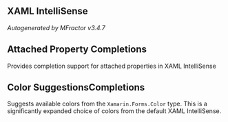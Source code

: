 ## XAML IntelliSense
*Autogenerated by MFractor v3.4.7*
## Attached Property Completions

Provides completion support for attached properties in XAML IntelliSense


## Color SuggestionsCompletions

Suggests available colors from the `Xamarin.Forms.Color` type. This is a significantly expanded choice of colors from the default XAML IntelliSense.


